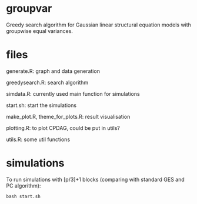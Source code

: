 # groupvar

Greedy search algorithm for Gaussian linear structural equation models with groupwise equal variances.


# files
generate.R: graph and data generation

greedysearch.R: search algorithm

simdata.R: currently used main function for simulations

start.sh: start the simulations

make_plot.R, theme_for_plots.R: result visualisation


plotting.R: to plot CPDAG, could be put in utils?

utils.R: some util functions


# simulations
To run simulations with [p/3]+1 blocks (comparing with standard GES and PC algorithm):

```R
bash start.sh
```

